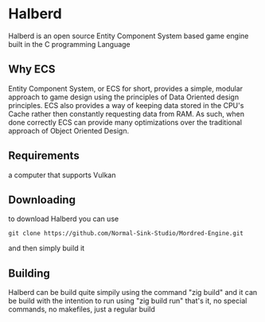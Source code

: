 
# Halberd

Halberd is an open source Entity Component System based game engine built in the C programming Language 

## Why ECS
Entity Component System, or ECS for short, provides a simple, modular approach to game design using the principles of Data Oriented design principles. ECS also provides a way of keeping data stored in the CPU's Cache rather then constantly requesting data from RAM. As such, when done correctly ECS can provide many optimizations over the traditional approach of Object Oriented Design.

## Requirements
a computer that supports Vulkan

## Downloading
to download Halberd you can use

`git clone https://github.com/Normal-Sink-Studio/Mordred-Engine.git`

and then simply build it

## Building
Halberd can be build quite simpily using the command "zig build" and it can be build with the intention to run using "zig build run" that's it, no special commands, no makefiles, just a regular build
